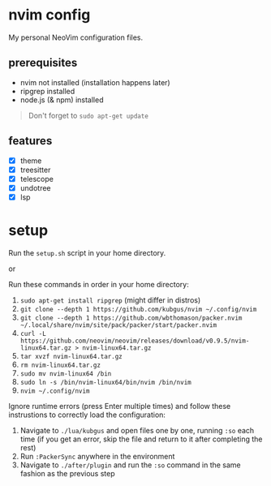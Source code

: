 # nvim config

My personal NeoVim configuration files.

## prerequisites
- nvim not installed (installation happens later)
- ripgrep installed
- node.js (& npm) installed

> Don't forget to `sudo apt-get update`

## features
- [x] theme
- [x] treesitter
- [x] telescope
- [x] undotree
- [x] lsp

# setup
Run the `setup.sh` script in your home directory.

or


Run these commands in order in your home directory:
1. `sudo apt-get install ripgrep` (might differ in distros)
2. `git clone --depth 1 https://github.com/kubgus/nvim ~/.config/nvim`
3. `git clone --depth 1 https://github.com/wbthomason/packer.nvim ~/.local/share/nvim/site/pack/packer/start/packer.nvim`
4. `curl -L https://github.com/neovim/neovim/releases/download/v0.9.5/nvim-linux64.tar.gz > nvim-linux64.tar.gz`
5. `tar xvzf nvim-linux64.tar.gz`
6. `rm nvim-linux64.tar.gz`
7. `sudo mv nvim-linux64 /bin`
8. `sudo ln -s /bin/nvim-linux64/bin/nvim /bin/nvim`
9. `nvim ~/.config/nvim`

Ignore runtime errors (press Enter multiple times) and follow these instrustions to correctly load the configuration:

1. Navigate to `./lua/kubgus` and open files one by one, running `:so` each time (if you get an error, skip the file and return to it after completing the rest)
2. Run `:PackerSync` anywhere in the environment
3. Navigate to `./after/plugin` and run the `:so` command in the same fashion as the previous step
